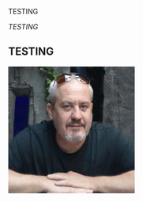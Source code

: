 TESTING

*TESTING*
## TESTING ##
![](https://github.com/nyje/nyje.github.io/blob/master/Nigel2019.png)

